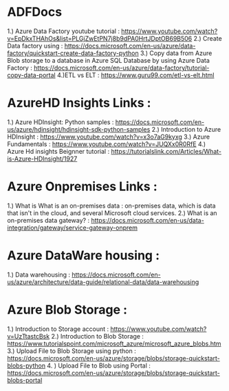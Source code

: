 # ADFDocs

1.) Azure Data Factory youtube tutorial : https://www.youtube.com/watch?v=EpDkxTHAhOs&list=PLGjZwEtPN7j8b9dPA0HrtJDptOB69B506
2.) Create Data factory using : https://docs.microsoft.com/en-us/azure/data-factory/quickstart-create-data-factory-python
3.) Copy data from Azure Blob storage to a database in Azure SQL Database by using Azure Data Factory : https://docs.microsoft.com/en-us/azure/data-factory/tutorial-copy-data-portal
4.)ETL vs ELT  : https://www.guru99.com/etl-vs-elt.html


# AzureHD Insights Links : 
1.) Azure HDInsight: Python samples : https://docs.microsoft.com/en-us/azure/hdinsight/hdinsight-sdk-python-samples
2.) Introduction to Azure HDInsight : https://www.youtube.com/watch?v=x3o7aG9kyxg
3.) Azure Fundamentals : https://www.youtube.com/watch?v=JUQXx0R0RfE
4.) Azure Hd insights Beignner tutorial : https://tutorialslink.com/Articles/What-is-Azure-HDInsight/1927

# Azure Onpremises Links :

1.) What is What is an on-premises data : on-premises data, which is data that isn't in the cloud, and several Microsoft cloud services.
2.) What is an on-premises data gateway? : https://docs.microsoft.com/en-us/data-integration/gateway/service-gateway-onprem

# Azure DataWare housing :
1.) Data warehousing : https://docs.microsoft.com/en-us/azure/architecture/data-guide/relational-data/data-warehousing

# Azure Blob Storage : 
1.) Introduction to Storage account : https://www.youtube.com/watch?v=UzTtastcBsk 
2.) Introduction to Blob Storage  : https://www.tutorialspoint.com/microsoft_azure/microsoft_azure_blobs.htm
3.) Upload File to Blob Storage using python : https://docs.microsoft.com/en-us/azure/storage/blobs/storage-quickstart-blobs-python
4. ) Upload File to Blob using Portal : https://docs.microsoft.com/en-us/azure/storage/blobs/storage-quickstart-blobs-portal


